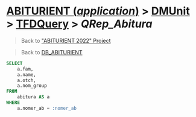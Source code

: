 # [ABITURIENT (*application*)](../../app_abiturient_2022.md) > [DMUnit](../DMUnit.md) > [TFDQuery](TDFQuery.md) > *QRep_Abitura*

> Back to ["ABITURIENT 2022" Project](/README.md)

> Back to [DB_ABITURIENT](../../../db/db_abiturient_2022.md)

```sql
SELECT
    a.fam,
    a.name,
    a.otch,
    a.nom_group
FROM
    abitura AS a
WHERE
    a.nomer_ab = :nomer_ab
```